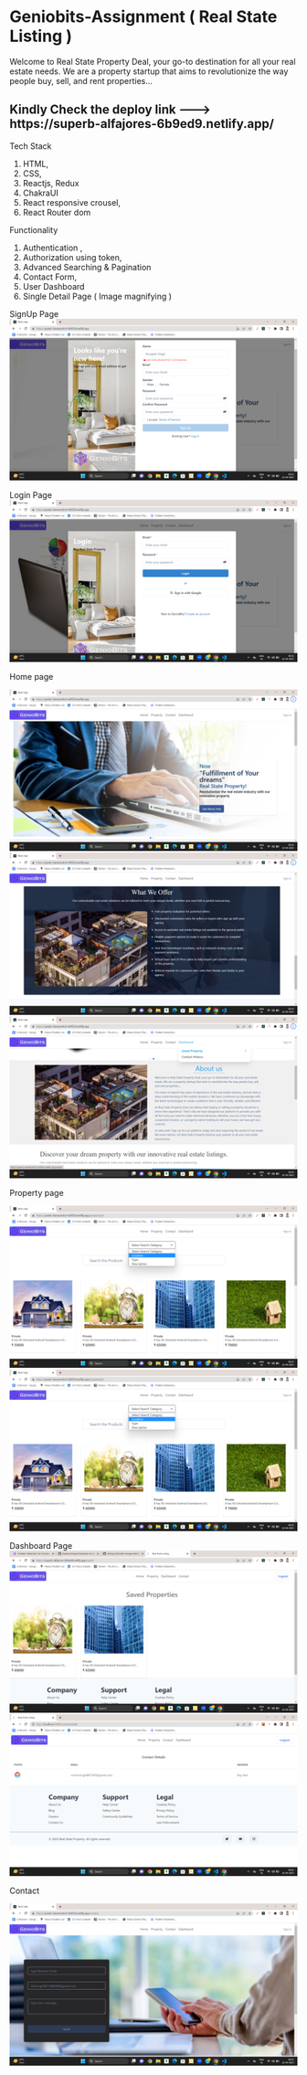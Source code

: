 # Geniobits-Assignment ( Real State Listing )
Welcome to Real State Property Deal, your go-to destination for all your real estate needs. We are a property startup that aims to revolutionize the way people buy, sell, and rent properties...

 <h2> Kindly Check the deploy link ---> https://superb-alfajores-6b9ed9.netlify.app/   </h2>


Tech Stack 

1. HTML,
2. CSS,
3. Reactjs, Redux
4. ChakraUI
5. React responsive crousel,
6. React Router dom 

Functionality

1. Authentication  ,
2. Authorization using token,
3. Advanced Searching & Pagination 
4. Contact Form,
5. User Dashboard 
6. Single Detail Page ( Image magnifying ) 



SignUp Page
![SignUp page](https://github.com/Durgesh9871/ReadmeImages/blob/main/Geniobits/signup.png?raw=true)

Login Page
![Login page](https://github.com/Durgesh9871/ReadmeImages/blob/main/Geniobits/login.png?raw=true)

Home page

![homepage](https://github.com/Durgesh9871/ReadmeImages/blob/main/Geniobits/Home0.png?raw=true)
![homepage](https://github.com/Durgesh9871/ReadmeImages/blob/main/Geniobits/home2.png?raw=true)
![homepage](https://github.com/Durgesh9871/ReadmeImages/blob/main/Geniobits/home3.png?raw=true)

Property page

![Property page](https://github.com/Durgesh9871/ReadmeImages/blob/main/Geniobits/property.png?raw=true)
![Property page](https://github.com/Durgesh9871/ReadmeImages/blob/main/Geniobits/property.png?raw=true)


Dashboard Page
![Save  page](https://github.com/Durgesh9871/ReadmeImages/blob/main/Geniobits/Screenshot%20(148).png?raw=true) 
![Customer Detail page](https://github.com/Durgesh9871/ReadmeImages/blob/main/Geniobits/detail.png?raw=true) 

Contact

![Contact page](https://github.com/Durgesh9871/ReadmeImages/blob/main/Geniobits/contact.png?raw=true) 
